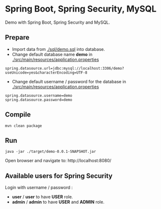 # Spring Boot, Spring Security, MySQL
Demo with Spring Boot, Spring Security and MySQL.
## Prepare
- Import data from [./sql/demo.sql](./sql/demo.sql) into database.
- Change default database name **demo**  in [./src/main/resources/application.properties](./src/main/resources/application.properties)
```
spring.datasource.url=jdbc:mysql://localhost:3306/demo?useUnicode=yes&characterEncoding=UTF-8
```
- Change default username / password for the database in [./src/main/resources/application.properties](./src/main/resources/application.properties)
```
spring.datasource.username=demo
spring.datasource.password=demo
```
## Compile
```
mvn clean package
```
## Run
```
java -jar ./target/demo-0.0.1-SNAPSHOT.jar
```
Open browser and navigate to: http://localhost:8080/
## Available users for Spring Security
Login with username / password : 
- **user** / **user** to have **USER** role.
- **admin** / **admin** to have **USER** and **ADMIN** role.
